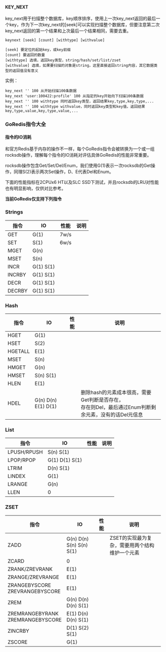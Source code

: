
#### KEY_NEXT
	
key_next用于扫描整个数据库，key顺序排序，使用上一次key_next返回的最后一个key，作为下一次key_next的[seek]可以实现扫描整个数据库，但要注意第二次key_next返回的第一个结果和上次最后一个结果相同，需要去重。

	keynext [seek] [count] [withtype] [withvalue]

	[seek] 要定位的起始key，或key前缀
	[count] 要返回的数量
	[withtype] 选填，返回key类型，string/hash/set/list/zset
	[withvalue] 选填，如果要扫描的对象是string，这里直接返回string内容，其它数据类型的返回值没有意义

实例：

	key_next '' 100 从开始扫描100条数据
	key_next 'user:100422:profile' 100 从指定的key开始向下扫描100条数据
	key_next '' 100 withtype 同时返回key类型，返回结果key,type,key,type,...
	key_next '' 100 withtype withvalue，同时返回key类型和key值，返回结果key,type,value,key,type,value,...



### GoRedis指令大全

#### 指令的IO消耗

和官方Redis基于内存的操作不一样，每个GoRedis指令会被转换为一个或一组rocksdb操作，理解每个指令的IO消耗对评估具体GoRedis的性能非常重要。

rocksdb操作包含Get/Set/Del/Enum，我们使用G(1)表示一次rocksdb的Get操作，同理S(2)表示两次Set操作，D、E代表Del和Enum。

下面的性能指标在2CPUx6 HT以及SLC SSD下测试，并且rocksdb的LRU对性能也有明显影响，仅供对比参考。

**当前GoRedis仅支持下列指令**

### Strings

指令 | IO | 性能 | 说明
---- | ---- | ---- | ----
GET | G(1) | 7w/s |
SET | S(1) | 6w/s | 
MGET | G(n) | | 
MSET | S(n) | | 
INCR | G(1) S(1) | | 
INCRBY | G(1) S(1) | | 
DECR | G(1) S(1) | | 
DECRBY | G(1) S(1) | | 

### Hash
指令 | IO | 性能 | 说明
---- | ---- | ---- | ----
HGET | G(1) |  |
HSET | S(2) |  | 
HGETALL | E(1) | | 
MSET | S(n) | | 
HMGET | G(n) | | 
HMSET | S(n) S(1) | | 
HLEN | E(1) | | 
HDEL | G(n) D(n) E(1) D(1) | | 删除hash的元素成本很高，需要Get判断是否存在，<br/>存在则Del，最后通过Enum判断剩余元素，没有的话Del元信息

### List
指令 | IO | 性能 | 说明
---- | ---- | ---- | ----
LPUSH/RPUSH | S(n) S(1) |  |
LPOP/RPOP | G(1) D(1) S(1) |  | 
LTRIM | D(n) S(1) | | 
LINDEX | G(1) | | 
LRANGE | G(n) | | 
LLEN | 0 | | 

### ZSET
指令 | IO | 性能 | 说明
---- | ---- | ---- | ----
ZADD | G(n) D(n) S(n) S(n) S(1) |  | ZSET的实现最为复杂，需要用两个结构维护一个元素
ZCARD | 0 |  | 
ZRANK/ZREVRANK | E(1) | | 
ZRANGE/ZREVRANGE | E(1) | | 
ZRANGEBYSCORE<br/>ZREVRANGEBYSCORE | E(1) | | 
ZREM | G(n) D(n) D(n) S(1) |  | 
ZREMRANGEBYRANK<br/>ZREMRANGEBYSCORE | E(1) D(n) D(n) S(1) |  | 
ZINCRBY | D(1) S(2) S(1) |  | 
ZSCORE | G(1) |  | 









